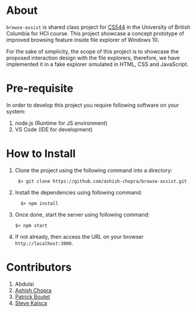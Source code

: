 # About

`browse-assist` is shared class project for [CS544](https://blogs.ubc.ca/cpsc544/home/) in the University of British Columbia for HCI course. This project showcase a concept prototype of improved browsing feature inside file explorer of Windows 10.

For the sake of simplicity, the scope of this project is to showcase the proposed interaction design with the file explorers, therefore, we have implemented it in a fake explorer simulated in HTML, CSS and JavaScript.

# Pre-requisite
In order to develop this project you require following software on your system:
   1. node.js (Runtime for JS environment)
   2. VS Code (IDE for development)

# How to Install
1. Clone the project using the following command into a directory:

    ```
     $> git clone https://github.com/ashish-chopra/browse-assist.git
    ```
2. Install the dependencies using following command:
   ```
     $> npm install
   ```

3. Once done, start the server using following command:
    ```
    $> npm start
    ```
4. If not already, then access the URL on your browser `http://localhost:3000`.

# Contributors
1. Abdulai
2. [Ashish Chopra](https://github.com/ashish-chopra)
3. [Patrick Boutet](https://github.com/pboutet)
4. [Steve Kaisca](https://github.com/swkasica)
